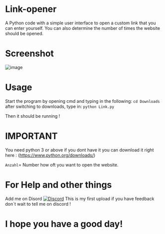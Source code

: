 # Link-opener
A Python code with a simple user interface to open a custom link that you can enter yourself. You can also determine the number of times the website should be opened.

# Screenshot
![image](https://github.com/Chirooon/Link-opener/assets/155199793/93ac2d35-5c51-4849-ac73-bfb3920ec70e)

# Usage
Start the program by opening cmd and typing in the following: `cd Downloads` after switching to downloads, type in: `python Link.py`

Then it should be running !

# IMPORTANT
You need python 3 or above if you dont have it you can download it right here : (https://www.python.org/downloads/)

`Anzahl`= Number how oft you want to open the website.

# For Help and other things
Add me on Disord [![Discord](https://img.shields.io/badge/Add_me_on-Discord-blue.svg)](https://discord.com/users/chiron6750)
This is my first upload if you have feedback don´t wait to tell me on discord !

# I hope you have a good day!

